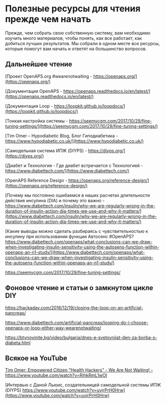 # Полезные ресурсы для чтения прежде чем начать

Прежде, чем собрать свою собственную систему, вам необходимо изучить много материалов, чтобы понять, как все работает, как добиться лучших результатов. Мы собрали в одном месте все ресурсы, которые помогут вам начать и ответят на большинство вопросов.

## Дальнейшее чтение

[Проект OpenAPS.org #wearenotwaiting - https://openaps.org/](https://openaps.org/)

[Документация OpenAPS - https://openaps.readthedocs.io/en/latest/](https://openaps.readthedocs.io/en/latest/)

[Документация Loop - https://loopkit.github.io/loopdocs/](https://loopkit.github.io/loopdocs/)

[Тонкая настройка системы - https://seemycgm.com/2017/10/29/fine-tuning-settings/](https://seemycgm.com/2017/10/29/fine-tuning-settings/)

[Tim Omer – Hypodiabetic Blog, Блог Гиподиабетика - https://www.hypodiabetic.co.uk/](https://www.hypodiabetic.co.uk/)

[Самодельная система ИПЖ (DIYPS) - https://diyps.org/](https://diyps.org/)

[Диабет и Технология - Где диабет встречается с Технологией - https://www.diabettech.com/](https://www.diabettech.com/)

[OpenAPS Reference Design - https://openaps.org/reference-design/](https://openaps.org/reference-design/)

[Почему мы постоянно ошибаемся в наших расчетах длительности действия инсулина (DIA) и почему это важно - https://www.diabettech.com/insulin/why-we-are-regularly-wrong-in-the-duration-of-insulin-action-dia-times-we-use-and-why-it-matters/](https://www.diabettech.com/insulin/why-we-are-regularly-wrong-in-the-duration-of-insulin-action-dia-times-we-use-and-why-it-matters/)

[Какие выводы можно сделать разбираясь с чувствительностью к инсулину при использовании функции Автосенс #OpenAPS? https://www.diabettech.com/openaps/what-conclusions-can-we-draw-when-investigating-insulin-sensitivity-using-the-autosens-function-within-openaps-an-n1-study/](https://www.diabettech.com/openaps/what-conclusions-can-we-draw-when-investigating-insulin-sensitivity-using-the-autosens-function-within-openaps-an-n1-study/)

<https://seemycgm.com/2017/10/29/fine-tuning-settings/>

## Фоновое чтение и статьи о замкнутом цикле DIY

<https://hackaday.com/2016/12/19/closing-the-loop-on-an-artificial-pancreas/>

<https://www.diabettech.com/artificial-pancreas/looping-do-i-choose-openaps-or-loop-either-way-wearenotwaiting/>

<https://btvnovinite.bg/video/bulgaria/dnes-e-svetovnijat-den-za-borba-s-diabeta.html>

## Всякое на YouTube

[Tim Omer: Empowered Citizen "Health Hackers" - We Are Not Waiting! - https://www.youtube.com/watch?v=RjhkRmL1wOI ](https://www.youtube.com/watch?v=RjhkRmL1wOI)

[Интервью с Даной Льюис, создательницей самодельной системы ИПЖ (DIYPS) https://www.youtube.com/watch?v=uvjrPrH0Hrw](https://www.youtube.com/watch?v=uvjrPrH0Hrw)
